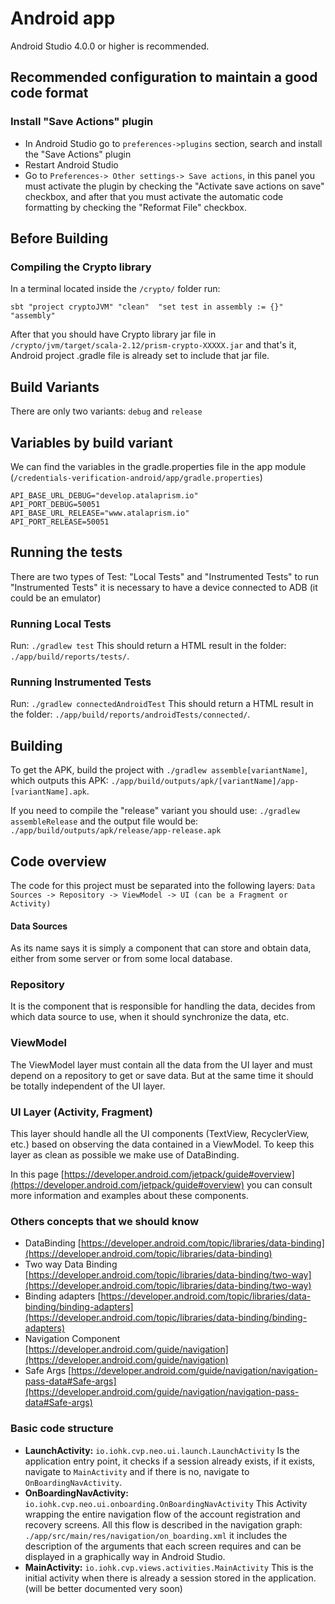 # Android app
Android Studio 4.0.0 or higher is recommended.

## Recommended configuration to maintain a good code format
### Install "Save Actions" plugin
- In Android Studio go to `preferences->plugins` section, search and install the "Save Actions" plugin
- Restart Android Studio
- Go to `Preferences-> Other settings-> Save actions`, in this panel you must activate the plugin by checking the "Activate save actions on save" checkbox, and after that you must activate the automatic code formatting by checking the "Reformat File" checkbox.

## Before Building
### Compiling the Crypto library
In a terminal located inside the `/crypto/` folder run: 

`sbt "project cryptoJVM" "clean"  "set test in assembly := {}" "assembly"`

After that you should have Crypto library jar file in `/crypto/jvm/target/scala-2.12/prism-crypto-XXXXX.jar` and that's it, Android project .gradle file is already set to include that jar file.

## Build Variants
There are only two variants: `debug` and `release`

## Variables by build variant
We can find the variables in the gradle.properties file in the app module (`/credentials-verification-android/app/gradle.properties`) 
```
API_BASE_URL_DEBUG="develop.atalaprism.io" 
API_PORT_DEBUG=50051
API_BASE_URL_RELEASE="www.atalaprism.io"
API_PORT_RELEASE=50051
```

## Running the tests

There are two types of Test: "Local Tests" and "Instrumented Tests" to run "Instrumented Tests" it is necessary to have a device connected to ADB (it could be an emulator)

### Running Local Tests
Run: `./gradlew test` This should return a HTML result in the folder: `./app/build/reports/tests/`.

### Running Instrumented Tests
Run: `./gradlew connectedAndroidTest` This should return a HTML result in the folder: `./app/build/reports/androidTests/connected/`.

## Building
To get the APK, build the project with `./gradlew assemble[variantName]`, which outputs this APK: `./app/build/outputs/apk/[variantName]/app-[variantName].apk`. 

If you need to compile the "release" variant you should use: `./gradlew assembleRelease` and the output file would be: `./app/build/outputs/apk/release/app-release.apk`

## Code overview
The code for this project must be separated into the following layers: `Data Sources -> Repository -> ViewModel -> UI (can be a Fragment or Activity)`

#### Data Sources
As its name says it is simply a component that can store and obtain data, either from some server or from some local database.

### Repository 
It is the component that is responsible for handling the data, decides from which data source to use, when it should synchronize the data, etc.

### ViewModel 
The ViewModel layer must contain all the data from the UI layer and must depend on a repository to get or save data. But at the same time it should be totally independent of the UI layer.

### UI Layer (Activity, Fragment)
This layer should handle all the UI components (TextView, RecyclerView, etc.) based on observing the data contained in a ViewModel. To keep this layer as clean as possible we make use of DataBinding.

In this page [https://developer.android.com/jetpack/guide#overview](https://developer.android.com/jetpack/guide#overview) you can consult more information and examples about these components. 

### Others concepts that we should know

- DataBinding [https://developer.android.com/topic/libraries/data-binding](https://developer.android.com/topic/libraries/data-binding)
- Two way Data Binding [https://developer.android.com/topic/libraries/data-binding/two-way](https://developer.android.com/topic/libraries/data-binding/two-way)
- Binding adapters [https://developer.android.com/topic/libraries/data-binding/binding-adapters](https://developer.android.com/topic/libraries/data-binding/binding-adapters)
- Navigation Component [https://developer.android.com/guide/navigation](https://developer.android.com/guide/navigation)
- Safe Args [https://developer.android.com/guide/navigation/navigation-pass-data#Safe-args](https://developer.android.com/guide/navigation/navigation-pass-data#Safe-args)

### Basic code structure

- **LaunchActivity:** `io.iohk.cvp.neo.ui.launch.LaunchActivity` Is the application entry point, it checks if a session already exists, if it exists, navigate to `MainActivity` and if there is no, navigate to `OnBoardingNavActivity`.
- **OnBoardingNavActivity:** `io.iohk.cvp.neo.ui.onboarding.OnBoardingNavActivity` This Activity wrapping the entire navigation flow of the account registration and recovery screens. All this flow is described in the navigation graph: `./app/src/main/res/navigation/on_boarding.xml` it includes the description of the arguments that each screen requires and can be displayed in a graphically way in Android Studio.
- **MainActivity:** `io.iohk.cvp.views.activities.MainActivity` This is the initial activity when there is already a session stored in the application. (will be better documented very soon)